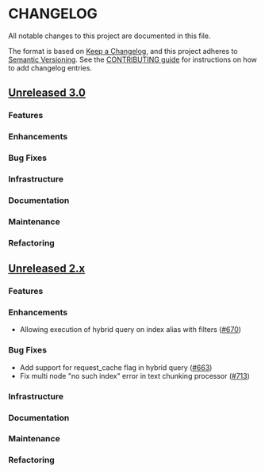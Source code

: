 # CHANGELOG
All notable changes to this project are documented in this file.

The format is based on [Keep a Changelog](https://keepachangelog.com/en/1.0.0/), and this project adheres to [Semantic Versioning](https://semver.org/spec/v2.0.0.html). See the [CONTRIBUTING guide](./CONTRIBUTING.md#Changelog) for instructions on how to add changelog entries.

## [Unreleased 3.0](https://github.com/opensearch-project/neural-search/compare/2.x...HEAD)
### Features
### Enhancements
### Bug Fixes
### Infrastructure
### Documentation
### Maintenance
### Refactoring

## [Unreleased 2.x](https://github.com/opensearch-project/neural-search/compare/2.13...2.x)
### Features
### Enhancements
- Allowing execution of hybrid query on index alias with filters ([#670](https://github.com/opensearch-project/neural-search/pull/670))
### Bug Fixes
- Add support for request_cache flag in hybrid query ([#663](https://github.com/opensearch-project/neural-search/pull/663))
- Fix multi node "no such index" error in text chunking processor ([#713](https://github.com/opensearch-project/neural-search/pull/713))
### Infrastructure
### Documentation
### Maintenance
### Refactoring
